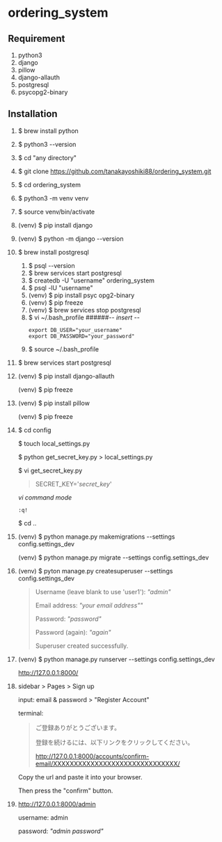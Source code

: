 # ordering_system

## Requirement

1. python3
2. django
3. pillow
4. django-allauth
5. postgresql
6. psycopg2-binary


## Installation

1. $ brew install python

2. $ python3 --version

3. $ cd "any directory"
4. $ git clone https://github.com/tanakayoshiki88/ordering_system.git

5. $ cd ordering_system 

6. $ python3 -m venv venv

7. $ source venv/bin/activate

8. (venv) $ pip install django

9. (venv) $ python -m django --version

10. $ brew install postgresql
    1.  $ psql --version
    2.  $ brew services start postgresql
    3.  $ createdb -U "username" ordering_system
    4.  $ psql -lU "username"
    5.  (venv) $ pip install psyc opg2-binary
    6.  (venv) $ pip freeze
    7.  (venv) $ brew services stop postgresql
    8.  $ vi ~/.bash_profile
        ######*-- insert --*
        ```
        export DB_USER="your_username"
        export DB_PASSWORD="your_password"
        ```
    9.  $ source ~/.bash_profile
   
11. $ brew services start postgresql
   
12. (venv) $ pip install django-allauth

    (venv) $ pip freeze

13. (venv) $ pip install pillow

    (venv) $ pip freeze

14. $ cd config

    $ touch local_settings.py

    $ python get_secret_key.py > local_settings.py
    
    $ vi get_secret_key.py
    
    >   SECRET_KEY='*secret_key*'
    
    *vi command mode*
    ```
    :q!
    ```
    
    $ cd ..
    
15. (venv) $ python manage.py makemigrations --settings config.settings_dev

    (venv) $ python manage.py migrate --settings config.settings_dev
    
16. (venv) $ pyton manage.py createsuperuser --settings config.settings_dev

    >    Username (leave blank to use 'user1'): *"admin"*
    >
    >    Email address: *"your email address""*
    >
    >    Password: *"password"*
    >
    >    Password (again): *"again"* 
    >
    >    Superuser created successfully.
    
17. (venv) $ python manage.py runserver --settings config.settings_dev

    http://127.0.0.1:8000/

18. sidebar > Pages > Sign up

    input: email & password > "Register Account"
      
    terminal:
    > ご登録ありがとうございます。
    >
    > 登録を続けるには、以下リンクをクリックしてください。
    >
    > http://127.0.0.1:8000/accounts/confirm-email/XXXXXXXXXXXXXXXXXXXXXXXXXXXXXX/
    >
    
    Copy the url and paste it into your browser.
    
    Then press the "confirm" button.
    
19. http://127.0.0.1:8000/admin

    username: admin
    
    password: *"admin password"*

